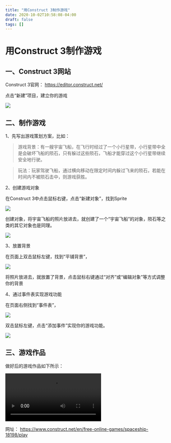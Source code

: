 ```yaml
---
title: "用Construct 3制作游戏"
date: 2020-10-02T10:58:08-04:00
draft: false
tags: []
---
```


# 用Construct 3制作游戏

## 一、Construct 3网站

Construct 3官网：
https://editor.construct.net/

点击“新建”项目，建立你的游戏

![](http://stugeek.gitee.io/stu-geek/posts/experiment2-assets/1.jpg)

## 二、制作游戏

1、先写出游戏策划方案，比如：

>游戏背景：有一艘宇宙飞船，在飞行时经过了一个小行星带，小行星带中全是会破坏飞船的陨石，只有躲过这些陨石，飞船才能穿过这个小行星带继续安全地行驶。

>玩法：玩家驾驶飞船，通过横向移动在限定时间内躲过飞来的陨石，若能在时间内不被陨石击中，则游戏获胜。

2、创建游戏对象

在Construct 3中点击鼠标右键，点击“新建对象”，找到Sprite

![](http://stugeek.gitee.io/stu-geek/posts/experiment2-assets/2.jpg)

创建对象，将宇宙飞船的照片放进去，就创建了一个“宇宙飞船”的对象，陨石等之类的其它对象也是同理。

![](http://stugeek.gitee.io/stu-geek/posts/experiment2-assets/3.jpg)

3、放置背景

在页面上双击鼠标左键，找到“平铺背景”，

![](http://stugeek.gitee.io/stu-geek/posts/experiment2-assets/4.jpg)

将照片放进去，就放置了背景，点击鼠标右键通过“对齐”或“编辑对象”等方式调整你的背景

4、通过事件表实现游戏功能

在页面右侧找到“事件表”，

![](http://stugeek.gitee.io/stu-geek/posts/experiment2-assets/5.jpg)

双击鼠标左键，点击“添加事件”实现你的游戏功能。

![](http://stugeek.gitee.io/stu-geek/posts/experiment2-assets/6.jpg)

## 三、游戏作品

做好后的游戏作品如下所示：

![](http://stugeek.gitee.io/stu-geek/posts/experiment2-assets/7.mp4)

网址：
https://www.construct.net/en/free-online-games/spaceship-18198/play



